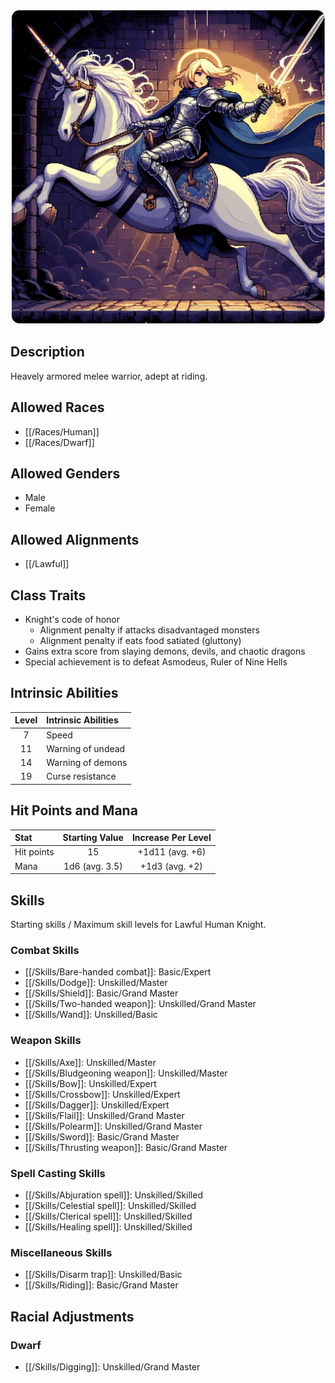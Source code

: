 ![Knight](/uploads/Roles/Knight/knight.webp)

## Description

Heavely armored melee warrior, adept at riding.

## Allowed Races

- [[/Races/Human]]
- [[/Races/Dwarf]]

## Allowed Genders

- Male
- Female

## Allowed Alignments

- [[/Lawful]]

## Class Traits

- Knight's code of honor
    - Alignment penalty if attacks disadvantaged monsters
    - Alignment penalty if eats food satiated (gluttony)
- Gains extra score from slaying demons, devils, and chaotic dragons
- Special achievement is to defeat Asmodeus, Ruler of Nine Hells

## Intrinsic Abilities

| Level | Intrinsic Abilities |
| :---: | :--------- |
| 7 | Speed |
| 11 | Warning of undead |
| 14 | Warning of demons |
| 19 | Curse resistance |

## Hit Points and Mana

| Stat | Starting Value | Increase Per Level |
| :--- | :------------: | :----------------: |
| Hit points | 15 | +1d11 (avg. +6) |
| Mana | 1d6 (avg. 3.5) | +1d3 (avg. +2) |

## Skills

Starting skills / Maximum skill levels for Lawful Human Knight. 

### Combat Skills                                    

* [[/Skills/Bare-handed combat]]: Basic/Expert
* [[/Skills/Dodge]]: Unskilled/Master
* [[/Skills/Shield]]: Basic/Grand Master
* [[/Skills/Two-handed weapon]]: Unskilled/Grand Master
* [[/Skills/Wand]]: Unskilled/Basic       

### Weapon Skills                                    

* [[/Skills/Axe]]: Unskilled/Master      
* [[/Skills/Bludgeoning weapon]]: Unskilled/Master      
* [[/Skills/Bow]]: Unskilled/Expert      
* [[/Skills/Crossbow]]: Unskilled/Expert      
* [[/Skills/Dagger]]: Unskilled/Expert
* [[/Skills/Flail]]: Unskilled/Grand Master
* [[/Skills/Polearm]]: Unskilled/Grand Master
* [[/Skills/Sword]]: Basic/Grand Master
* [[/Skills/Thrusting weapon]]: Basic/Grand Master

### Spell Casting Skills                             

* [[/Skills/Abjuration spell]]: Unskilled/Skilled     
* [[/Skills/Celestial spell]]: Unskilled/Skilled     
* [[/Skills/Clerical spell]]: Unskilled/Skilled     
* [[/Skills/Healing spell]]: Unskilled/Skilled     

### Miscellaneous Skills                                

* [[/Skills/Disarm trap]]: Unskilled/Basic       
* [[/Skills/Riding]]: Basic/Grand Master

## Racial Adjustments

### Dwarf

- [[/Skills/Digging]]: Unskilled/Grand Master
